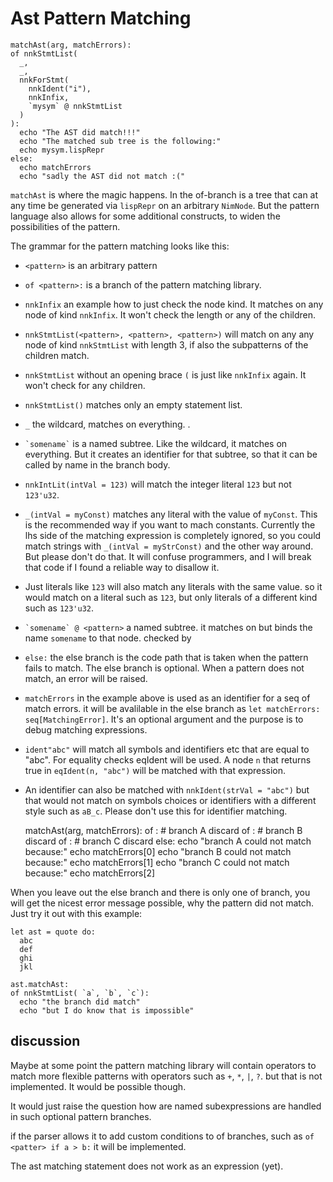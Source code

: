 # Ast Pattern Matching


    matchAst(arg, matchErrors):
    of nnkStmtList(
      _,
      _,
      nnkForStmt(
        nnkIdent("i"),
        nnkInfix,
        `mysym` @ nnkStmtList
      )
    ):
      echo "The AST did match!!!"
      echo "The matched sub tree is the following:"
      echo mysym.lispRepr
    else:
      echo matchErrors
      echo "sadly the AST did not match :("


`matchAst` is where the magic happens. In the of-branch is a tree that
can at any time be generated via `lispRepr` on an arbitrary
`NimNode`. But the pattern language also allows for some additional
constructs, to widen the possibilities of the pattern.


The grammar for the pattern matching looks like this:

  * ``<pattern>`` is an arbitrary pattern

  * ``of <pattern>:`` is a branch of the pattern matching library.

  * ``nnkInfix`` an example how to just check the node kind. It matches
    on any node of kind ``nnkInfix``. It won't check the length or any
    of the children.

  * ``nnkStmtList(<pattern>, <pattern>, <pattern>)`` will match on any
    any node of kind `nnkStmtList` with length 3, if also the
    subpatterns of the children match.

  * ``nnkStmtList`` without an opening brace `(` is just like
    ``nnkInfix`` again. It won't check for any children.

  * ``nnkStmtList()`` matches only an empty statement list.

  * `_` the wildcard, matches on everything.
  .
  * `` `somename` `` is a named subtree. Like the wildcard, it matches
    on everything. But it creates an identifier for that subtree, so that
    it can be called by name in the branch body.

  * ``nnkIntLit(intVal = 123)`` will match the integer literal `123` but
    not ``123'u32``.

  * `_(intVal = myConst)` matches any literal with the value of
    `myConst`. This is the recommended way if you want to mach
    constants. Currently the lhs side of the matching expression is
    completely ignored, so you could match strings with ``_(intVal =
    myStrConst)`` and the other way around. But please don't do
    that. It will confuse programmers, and I will break that code if
    I found a reliable way to disallow it.

  * Just literals like `123` will also match any literals with the
    same value. so it would match on a literal such as `123`, but only
    literals of a different kind such as ``123'u32``.

  * `` `somename` @ <pattern> `` a named subtree. it matches on
    _<pattern>_ but binds the name `somename` to that node.
    checked by _<pattern>_

  * ``else:`` the else branch is the code path that is taken when the
    pattern fails to match. The else branch is optional. When a
    pattern does not match, an error will be raised.

  * `matchErrors` in the example above is used as an identifier for a
    seq of match errors. it will be avalilable in the else branch as
    ``let matchErrors: seq[MatchingError]``. It's an optional argument
    and the purpose is to debug matching expressions.

  * ``ident"abc"`` will match all symbols and identifiers etc that are
    equal to "abc". For equality checks eqIdent will be used. A node
    `n` that returns true in ``eqIdent(n, "abc")`` will be matched
    with that expression.

  * An identifier can also be matched with ``nnkIdent(strVal =
    "abc")`` but that would not match on symbols choices or identifiers with a
    different style such as `aB_c`. Please don't use this for
    identifier matching.


    matchAst(arg, matchErrors):
    of <pattern>: # branch A
      discard
    of <pattern>: # branch B
      discard
    of <pattern>: # branch C
      discard
    else:
      echo "branch A could not match because:"
      echo matchErrors[0]
      echo "branch B could not match because:"
      echo matchErrors[1]
      echo "branch C could not match because:"
      echo matchErrors[2]


When you leave out the else branch and there is only one of branch,
you will get the nicest error message possible, why the pattern did
not match.  Just try it out with this example:


    let ast = quote do:
      abc
      def
      ghi
      jkl

    ast.matchAst:
    of nnkStmtList( `a`, `b`, `c`):
      echo "the branch did match"
      echo "but I do know that is impossible"


## discussion

Maybe at some point the pattern matching library will contain
operators to match more flexible patterns with operators such as `+`,
`*`, `|`, `?`. but that is not implemented. It would be possible though.

It would just raise the question how are named subexpressions are
handled in such optional pattern branches.

if the parser allows it to add custom conditions to of branches, such
as ``of <patter> if a > b:`` it will be implemented.


The ast matching statement does not work as an expression (yet).
